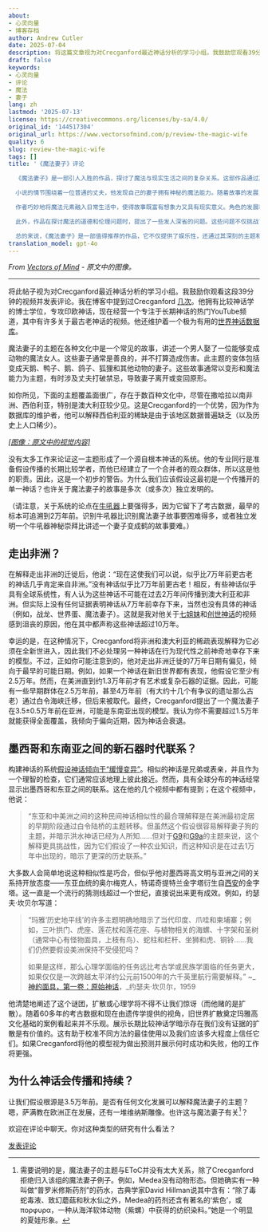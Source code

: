 ```yaml
---
about:
- 心灵向量
- 博客存档
author: Andrew Cutler
date: 2025-07-04
description: 将这篇文章视为对Crecganford最近神话分析的学习小组。我鼓励您观看39分钟的视频并发表评论。我在博客中提到过Crecganford几次。...
draft: false
keywords:
- 心灵向量
- 评论
- 魔法
- 妻子
lang: zh
lastmod: '2025-07-13'
license: https://creativecommons.org/licenses/by-sa/4.0/
original_id: '144517304'
original_url: https://www.vectorsofmind.com/p/review-the-magic-wife
quality: 6
slug: review-the-magic-wife
tags: []
title: '《魔法妻子》评论

  《魔法妻子》是一部引人入胜的作品，探讨了魔法与现实生活之间的复杂关系。这部作品通过其独特的叙事方式和深刻的角色刻画，成功地吸引了读者的注意力。

  小说的情节围绕着一位普通的丈夫，他发现自己的妻子拥有神秘的魔法能力。随着故事的发展，读者被引入一个充满奇幻色彩的世界，同时也面临着关于信任、爱情和个人身份的深刻思考。

  作者巧妙地将魔法元素融入日常生活中，使得故事既富有想象力又具有现实意义。角色的发展和他们之间的互动被描绘得栩栩如生，使读者能够与他们产生共鸣。

  此外，作品在探讨魔法的道德和伦理问题时，提出了一些发人深省的问题。这些问题不仅挑战了角色的信仰和价值观，也促使读者反思自己对权力和责任的理解。

  总的来说，《魔法妻子》是一部值得推荐的作品，它不仅提供了娱乐性，还通过其深刻的主题和复杂的角色激发了读者的思考。无论是对魔法题材感兴趣的读者，还是寻求具有深度的文学作品的读者，这部小说都不容错过。'
translation_model: gpt-4o
---
```


*From [Vectors of Mind](https://www.vectorsofmind.com/p/review-the-magic-wife) - 原文中的图像。*

---

将此帖子视为对Crecganford最近神话分析的学习小组。我鼓励你观看这段39分钟的视频并发表评论。我在博客中提到过Crecganford [几次](https://www.vectorsofmind.com/p/archeologists-vs-the-bible?open=false#%C2%A7the-schooling-effect)。他拥有比较神话学的博士学位，专攻印欧神话，现在经营一个专注于长期神话的热门YouTube频道，其中有许多关于最古老神话的视频。他还维护着一个极为有用的[世界神话数据库](https://www.mythologydatabase.com/)。

魔法妻子的主题在各种文化中是一个常见的故事，讲述一个男人娶了一位能够变成动物的魔法女人。这些妻子通常是善良的，并不打算造成伤害。此主题的变体包括变成天鹅、鸭子、鹅、鸽子、狐狸和其他动物的妻子。这些故事通常以变形和魔法能力为主题，有时涉及丈夫打破禁忌，导致妻子离开或变回原形。

如你所见，下面的主题覆盖面很广，存在于数百种文化中，尽管在撒哈拉以南非洲、西伯利亚，特别是澳大利亚较少见。这是Crecganford的一个优势，因为作为数据库的维护者，他可以解释西伯利亚的稀缺是由于该地区数据普遍缺乏（以及历史上人口稀少）。

[*[图像：原文中的视觉内容]*](https://substackcdn.com/image/fetch/$s_!PR89!,f_auto,q_auto:good,fl_progressive:steep/https%3A%2F%2Fsubstack-post-media.s3.amazonaws.com%2Fpublic%2Fimages%2F708c0226-9d54-46f8-97c7-64485feb81ce_1919x1079.png)

没有太多工作来论证这一主题形成了一个源自根本神话的系统。他的专业同行是准备假设传播的长期比较学者，而他已经建立了一个合并者的观众群体，所以这是他的职责。因此，这是一个初步的警告。为什么我们应该假设这最初是一个传播开的单一神话？也许关于魔法妻子的故事是多次（或多次）独立发明的。

（请注意，关于系统的论点在[牛吼器](https://www.vectorsofmind.com/p/the-bullroarer-much-more-than-you)上要强得多，因为它留下了考古数据，最早的标本可追溯到2万年前。识别牛吼器比识别魔法妻子故事要困难得多，或者独立发明一个牛吼器神秘崇拜比讲述一个妻子变成鹤的故事要难。）

## 走出非洲？

在解释走出非洲的迁徙后，他说：“现在这使我们可以说，似乎比7万年前更古老的神话几乎肯定来自非洲。”没有神话似乎比7万年前更古老！相反，有些神话似乎具有全球系统性，有人认为这些神话不可能在过去2万年间传播到澳大利亚和非洲。但实际上没有任何证据表明神话从7万年前幸存下来，当然也没有具体的神话（例如，战龙、世界蛋、魔法妻子）。这就是我对他关于[七姐妹](https://www.youtube.com/watch?v=_qyjKND3dAE)和[创世神话](https://youtu.be/nZmEro_ODqc?si=l_Wa0h_2RNjkjF0u)的视频感到沮丧的原因，他在其中都声称这些神话超过10万年。

幸运的是，在这种情况下，Crecganford将非洲和澳大利亚的稀疏表现解释为它必须在全新世进入，因此我们不必处理另一种神话在行为现代性之前神奇地幸存下来的模型。不过，正如你可能注意到的，他对走出非洲迁徙的7万年日期有偏见，倾向于最早的可能日期。例如，如果一个神话在新旧世界都有表现，他假设它至少有2.5万年。然而，在美洲直到约1.3万年前才有艺术或复杂石器的证据。因此，可能有一些早期群体在2.5万年前，甚至4万年前（有大约十几个有争议的遗址那么古老）通过白令海峡迁移，但后来被取代。最终，Crecganford提出了一个魔法妻子在3.5±0.5万年前在亚洲，可能是东南亚出现的模型。我认为你不需要超过1.5万年就能获得全面覆盖，我倾向于偏向近期，因为神话会衰退。

## 墨西哥和东南亚之间的新石器时代联系？

构建神话的系统[假设神话倾向于“缓慢变异”](https://www.vectorsofmind.com/i/135447203/the-dragon-motif-may-be-paleolithic-mythology-and-archaeology)。相似的神话是兄弟或表亲，并且作为一个理智的检查，它们通常应该地理上彼此接近。然而，具有全球分布的神话经常显示出墨西哥和东亚之间的联系。这在他的几个视频中都有提到；在这个视频中，他说：

> “东亚和中美洲之间的这种民间神话相似性的最合理解释是在美洲最初定居的早期阶段通过白令陆桥的主题转移。但虽然这个假设很容易解释妻子狗的主题，并暗示洪水神话已经为人所知……但对于[G9](https://www.mythologydatabase.com/bd/g9.html)和[G9a](https://www.mythologydatabase.com/bd/g9a.html)的主题来说，这个解释更具挑战性，因为它们假设了一种农业知识，而这种知识是在过去1万年中出现的，暗示了更深的历史联系。”

大多数人会简单地说这种相似性是巧合，但似乎他对墨西哥高文明与亚洲之间的关系持开放态度——东亚血统的奥尔梅克人，特诺奇提特兰金字塔衍生自[西安](https://en.wikipedia.org/wiki/Chinese_pyramids)的金字塔。这一直是一个流行的猜测线超过一个世纪，直接说出来更有成效。例如，约瑟夫·坎贝尔写道：

> “玛雅‘历史地平线’的许多主题明确地暗示了当代印度、爪哇和柬埔寨；例如，三叶拱门、虎座、莲花杖和莲花座、与植物相关的海螺、十字架和圣树（通常中心有怪物面具，上枝有鸟）、蛇柱和栏杆、坐狮和虎、铜铃……我们仍然要假设美洲保持不受侵犯吗？
> 
> 如果是这样，那么心理学面临的任务远比考古学或民族学面临的任务更大，如果仅仅是一次跨越太平洋约公元前1500年的六千英里航行需要解释。” ~_[神的面具，第一卷：原始神话](https://www.goodreads.com/book/show/589064.The_Masks_of_God_Volume_1)，_约瑟夫·坎贝尔，1959

他清楚地阐述了这个谜团，扩散或心理学将不得不让我们惊讶（而他赌的是扩散）。随着60多年的考古数据和现在由遗传学提供的视角，旧世界扩散奠定玛雅高文化基础的案例看起来并不乐观。展示长期比较神话学暗示存在我们没有证据的扩散是有价值的。这有助于校准不同方法的最佳使用以及我们应该多大程度上信任它们。如果Crecganford将他的模型视为做出预测并展示何时成功和失败，他的工作将更强。

## 为什么神话会传播和持续？

让我们假设根源是3.5万年前。是否有任何文化发展可以解释魔法妻子的主题？嗯，萨满教在欧洲正在发展，还有一堆维纳斯雕像。也许这与魔法妻子有关[^1]？

欢迎在评论中聊天。你对这种类型的研究有什么看法？

[发表评论](https://www.vectorsofmind.com/p/review-the-magic-wife/comments)

[^1]: 需要说明的是，魔法妻子的主题与EToC并没有太大关系，除了Crecganford拒绝归入该组的魔法妻子例子。例如，Medea没有动物形态。但她确实有一种叫做“普罗米修斯药剂”的药水，古典学家David Hillman说其中含有：“除了毒蛇毒液、致幻蘑菇和秋水仙之外，Medea的药剂还含有著名的‘紫色’，或πορφυρα，一种从海洋软体动物（紫螺）中获得的纺织染料。”她是一个明显的夏娃形象。